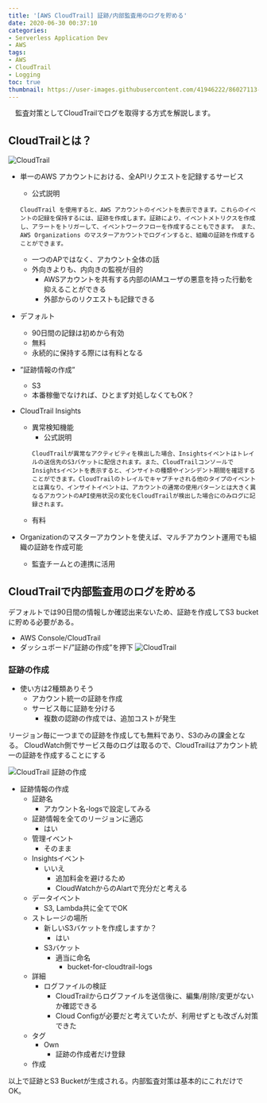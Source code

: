 ```yaml
---
title: '[AWS CloudTrail] 証跡/内部監査用のログを貯める'
date: 2020-06-30 00:37:10
categories:
- Serverless Application Dev
- AWS
tags: 
- AWS
- CloudTrail
- Logging
toc: true
thumbnail: https://user-images.githubusercontent.com/41946222/86027113-416ab280-ba6b-11ea-977f-90edbc38dc22.png
---
```


　監査対策としてCloudTrailでログを取得する方式を解説します。

<!-- toc -->

## CloudTrailとは？
![CloudTrail](https://user-images.githubusercontent.com/41946222/86027012-1c763f80-ba6b-11ea-9996-fb27b5c38e2a.png)

- 単一のAWS アカウントにおける、全APIリクエストを記録するサービス
  - 公式説明
  ```
  CloudTrail を使用すると、AWS アカウントのイベントを表示できます。これらのイベントの記録を保持するには、証跡を作成します。証跡により、イベントメトリクスを作成し、アラートをトリガーして、イベントワークフローを作成することもできます。 また、AWS Organizations のマスターアカウントでログインすると、組織の証跡を作成することができます。
  ```
  - 一つのAPではなく、アカウント全体の話
  - 外向きよりも、内向きの監視が目的
    - AWSアカウントを共有する内部のIAMユーザの悪意を持った行動を抑えることができる
    - 外部からのリクエストも記録できる
- デフォルト
  - 90日間の記録は初めから有効
  - 無料
  - 永続的に保持する際には有料となる
- ”証跡情報の作成”
  - S3
  - 本番稼働でなければ、ひとまず対処しなくてもOK？
- CloudTrail Insights
  - 異常検知機能
    - 公式説明
    ```
    CloudTrailが異常なアクティビティを検出した場合、Insightsイベントはトレイルの送信先のS3バケットに配信されます。また、CloudTrailコンソールでInsightsイベントを表示すると、インサイトの種類やインシデント期間を確認することができます。CloudTrailのトレイルでキャプチャされる他のタイプのイベントとは異なり、インサイトイベントは、アカウントの通常の使用パターンとは大きく異なるアカウントのAPI使用状況の変化をCloudTrailが検出した場合にのみログに記録されます。
    ```
  - 有料

- Organizationのマスターアカウントを使えば、マルチアカウント運用でも組織の証跡を作成可能
  - 監査チームとの連携に活用


## CloudTrailで内部監査用のログを貯める
デフォルトでは90日間の情報しか確認出来ないため、証跡を作成してS3 bucketに貯める必要がある。

- AWS Console/CloudTrail
- ダッシュボード/”証跡の作成”を押下
![CloudTrail](https://user-images.githubusercontent.com/41946222/85975263-89a9b680-ba12-11ea-90ae-efc82c19fd05.png)

### 証跡の作成
- 使い方は2種類ありそう
  - アカウント統一の証跡を作成
  - サービス毎に証跡を分ける
    - 複数の認跡の作成では、追加コストが発生
  
リージョン毎に一つまでの証跡を作成しても無料であり、S3のみの課金となる。
CloudWatch側でサービス毎のログは取るので、CloudTrailはアカウント統一の証跡を作成することにする

![CloudTrail 証跡の作成](https://user-images.githubusercontent.com/41946222/85976260-1ce3eb80-ba15-11ea-8f80-fe4e7fb86a21.png)

- 証跡情報の作成
  - 証跡名
    - アカウント名-logsで設定してみる
  - 証跡情報を全てのリージョンに適応
    - はい    
  - 管理イベント
    - そのまま
  - Insightsイベント
    - いいえ
      - 追加料金を避けるため
      - CloudWatchからのAlartで充分だと考える
  - データイベント
    - S3, Lambda共に全てでOK
  - ストレージの場所
    - 新しいS3バケットを作成しますか？
      - はい
    - S3バケット
      - 適当に命名
        - bucket-for-cloudtrail-logs
  - 詳細
    - ログファイルの検証
      - CloudTrailからログファイルを送信後に、編集/削除/変更がないか確認できる
      - Cloud Configが必要だと考えていたが、利用せずとも改ざん対策できた
  - タグ
    - Own
      - 証跡の作成者だけ登録
  - 作成

以上で証跡とS3 Bucketが生成される。内部監査対策は基本的にこれだけでOK。

